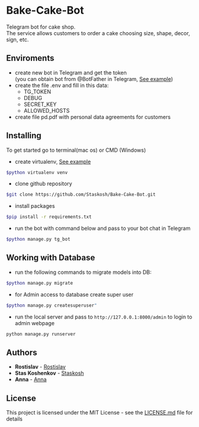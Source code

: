 # Bake-Cake-Bot

Telegram bot for cake shop.   
The service allows customers to order a cake choosing size, shape, decor, sign, etc. 


## Enviroments

- create new bot in Telegram and get the token   
  (you can obtain bot from @BotFather in Telegram, [See example](https://telegra.ph/Awesome-Telegram-Bot-11-11))
- create the file .env and fill in this data:
  - TG_TOKEN
  - DEBUG
  - SECRET_KEY
  - ALLOWED_HOSTS
- create file pd.pdf with personal data agreements for customers


## Installing

To get started go to terminal(mac os) or CMD (Windows)
- create virtualenv, [See example](https://python-scripts.com/virtualenv)

```bash
$python virtualenv venv
```

- clone github repository

```bash
$git clone https://github.com/Staskosh/Bake-Cake-Bot.git
```

- install packages

```bash
$pip install -r requirements.txt
```

- run the bot with command below and pass to your bot chat in Telegram 

```bash
$python manage.py tg_bot
```

## Working with Database 

- run the following commands to migrate models into DB:

```bash
$python manage.py migrate 
```

- for Admin access to database create super user 

```bash
$python manage.py createsuperuser"
```

- run the local server and pass to `http://127.0.0.1:8000/admin` to login to admin webpage
```bash
python manage.py runserver
```

## Authors

* **Rostislav** - [Rostislav](https://github.com/Rostwik)
* **Stas Koshenkov** - [Staskosh](https://github.com/Staskosh)
* **Anna** - [Anna](https://github.com/annfike)

## License

This project is licensed under the MIT License - see the [LICENSE.md](LICENSE.md) file for details


